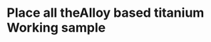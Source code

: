 Place all theAlloy based titanium Working sample
=================================================



